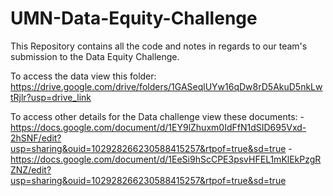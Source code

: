 # UMN-Data-Equity-Challenge
This Repository contains all the code and notes in regards to our team's submission to the Data Equity Challenge.

To access the data view this folder: https://drive.google.com/drive/folders/1GASeqlUYw16qDw8rD5AkuD5nkLwtRjlr?usp=drive_link

To access other details for the Data challenge view these documents:
-https://docs.google.com/document/d/1EY9lZhuxm0IdFfN1dSID695Vxd-2hSNF/edit?usp=sharing&ouid=102928266230588415257&rtpof=true&sd=true
-https://docs.google.com/document/d/1EeSi9hScCPE3psvHFEL1mKlEkPzgRZNZ/edit?usp=sharing&ouid=102928266230588415257&rtpof=true&sd=true
